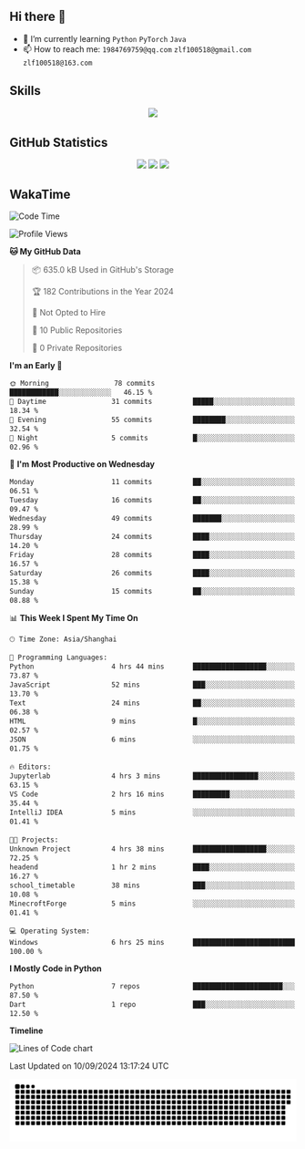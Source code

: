 ## Hi there 👋

- 🌱 I’m currently learning `Python` `PyTorch` `Java`
- 📫 How to reach me: `1984769759@qq.com` `zlf100518@gmail.com` `zlf100518@163.com`

## Skills
<div align="center"> <img src="https://skillicons.dev/icons?i=python,linux,git,github,html,css,js" /> </div>

## GitHub Statistics

<div align="center">
  <img src="https://github-readme-stats.vercel.app/api?username=mrcchenfeng&show_icons=true&theme=tokyonight" />
  <img src="https://github-readme-stats.vercel.app/api/top-langs/?username=mrcchenfeng&show_icons=true&theme=tokyonight" />
  <img src="https://github-readme-activity-graph.vercel.app/graph?username=mrcchenfeng&theme=xcode" />
</div>

## WakaTime

<!--START_SECTION:waka-->
![Code Time](http://img.shields.io/badge/Code%20Time-87%20hrs%2036%20mins-blue)

![Profile Views](http://img.shields.io/badge/Profile%20Views-2-blue)

**🐱 My GitHub Data** 

> 📦 635.0 kB Used in GitHub's Storage 
 > 
> 🏆 182 Contributions in the Year 2024
 > 
> 🚫 Not Opted to Hire
 > 
> 📜 10 Public Repositories 
 > 
> 🔑 0 Private Repositories 
 > 
**I'm an Early 🐤** 

```text
🌞 Morning                78 commits          ████████████░░░░░░░░░░░░░   46.15 % 
🌆 Daytime                31 commits          █████░░░░░░░░░░░░░░░░░░░░   18.34 % 
🌃 Evening                55 commits          ████████░░░░░░░░░░░░░░░░░   32.54 % 
🌙 Night                  5 commits           █░░░░░░░░░░░░░░░░░░░░░░░░   02.96 % 
```
📅 **I'm Most Productive on Wednesday** 

```text
Monday                   11 commits          ██░░░░░░░░░░░░░░░░░░░░░░░   06.51 % 
Tuesday                  16 commits          ██░░░░░░░░░░░░░░░░░░░░░░░   09.47 % 
Wednesday                49 commits          ███████░░░░░░░░░░░░░░░░░░   28.99 % 
Thursday                 24 commits          ████░░░░░░░░░░░░░░░░░░░░░   14.20 % 
Friday                   28 commits          ████░░░░░░░░░░░░░░░░░░░░░   16.57 % 
Saturday                 26 commits          ████░░░░░░░░░░░░░░░░░░░░░   15.38 % 
Sunday                   15 commits          ██░░░░░░░░░░░░░░░░░░░░░░░   08.88 % 
```


📊 **This Week I Spent My Time On** 

```text
🕑︎ Time Zone: Asia/Shanghai

💬 Programming Languages: 
Python                   4 hrs 44 mins       ██████████████████░░░░░░░   73.87 % 
JavaScript               52 mins             ███░░░░░░░░░░░░░░░░░░░░░░   13.70 % 
Text                     24 mins             ██░░░░░░░░░░░░░░░░░░░░░░░   06.38 % 
HTML                     9 mins              █░░░░░░░░░░░░░░░░░░░░░░░░   02.57 % 
JSON                     6 mins              ░░░░░░░░░░░░░░░░░░░░░░░░░   01.75 % 

🔥 Editors: 
Jupyterlab               4 hrs 3 mins        ████████████████░░░░░░░░░   63.15 % 
VS Code                  2 hrs 16 mins       █████████░░░░░░░░░░░░░░░░   35.44 % 
IntelliJ IDEA            5 mins              ░░░░░░░░░░░░░░░░░░░░░░░░░   01.41 % 

🐱‍💻 Projects: 
Unknown Project          4 hrs 38 mins       ██████████████████░░░░░░░   72.25 % 
headend                  1 hr 2 mins         ████░░░░░░░░░░░░░░░░░░░░░   16.27 % 
school_timetable         38 mins             ███░░░░░░░░░░░░░░░░░░░░░░   10.08 % 
MinecroftForge           5 mins              ░░░░░░░░░░░░░░░░░░░░░░░░░   01.41 % 

💻 Operating System: 
Windows                  6 hrs 25 mins       █████████████████████████   100.00 % 
```

**I Mostly Code in Python** 

```text
Python                   7 repos             ██████████████████████░░░   87.50 % 
Dart                     1 repo              ███░░░░░░░░░░░░░░░░░░░░░░   12.50 % 
```



**Timeline**

![Lines of Code chart](https://raw.githubusercontent.com/mrcchenfeng/mrcchenfeng/main/assets/bar_graph.png)


 Last Updated on 10/09/2024 13:17:24 UTC
<!--END_SECTION:waka-->

<div align="center"><img src="./assets/github-snake-dark.svg" /></div>

